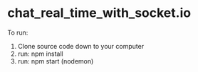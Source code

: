 # chat_real_time_with_socket.io

To run: 
1. Clone source code down to your computer
2. run: npm install
3. run: npm start
(nodemon)
